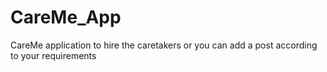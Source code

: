 # CareMe_App
CareMe application to hire the caretakers or you can add a post according to your requirements
